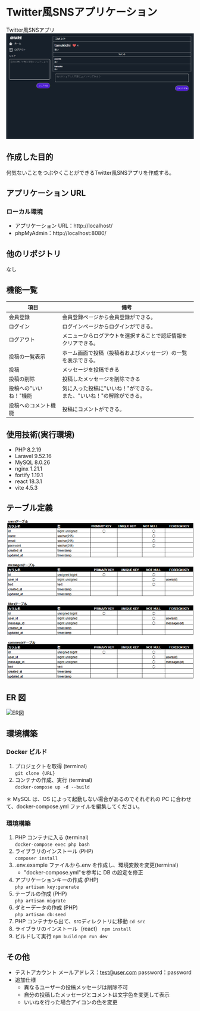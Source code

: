 # Twitter風SNSアプリケーション
Twitter風SNSアプリ
![Twitter風SNSアプリ](./img/Twitter風SNSアプリ.png)

## 作成した目的

何気ないことをつぶやくことができるTwitter風SNSアプリを作成する。

## アプリケーション URL

### ローカル環境

- アプリケーション URL：http://localhost/
- phpMyAdmin：http://localhost:8080/

## 他のリポジトリ

なし

## 機能一覧

| 項目                         | 備考                                                                                                                                                                                                                                                                                                                                                                  |
| ---------------------------- | --------------------------------------------------------------------------------------------------------------------------------------------------------------------------------------------------------------------------------------------------------------------------------------------------------------------------------------------------------------------- |
| 会員登録                     | 会員登録ページから会員登録ができる。                                                                                                                                                                                                                                                                                                                                  |
| ログイン                     | ログインページからログインができる。                                                                                                                                                                                                                                                                                                                                  |
| ログアウト                   | メニューからログアウトを選択することで認証情報をクリアできる。                                                                                                                                                                                                                                                                                                        |
| 投稿の一覧表示               | ホーム画面で投稿（投稿者およびメッセージ）の一覧を表示できる。                                                                                                                                                                                                                                                                                |
| 投稿                         | メッセージを投稿できる                                                                                                                                                                                                                                                                                                          |
| 投稿の削除                   | 投稿したメッセージを削除できる                                                                                                                                                                                                                                            |
| 投稿への"いいね！"機能                 |    気に入った投稿に"いいね！"ができる。<br>また、"いいね！"の解除ができる。                                                                                                                                                                                                                                                                                                       |
| 投稿へのコメント機能         | 投稿にコメントができる。                                                                                                                                                                                                                                                                                                          |

## 使用技術(実行環境)

- PHP 8.2.19
- Laravel 9.52.16
- MySQL 8.0.26
- nginx 1.21.1
- fortify 1.19.1
- react 18.3.1
- vite 4.5.3

## テーブル定義
![テーブル定義](./img/テーブル定義.png)

## ER 図
![ER図](./img/ER図.png)

## 環境構築

### Docker ビルド

1. プロジェクトを取得 (terminal)  
   `git clone {URL}`
2. コンテナの作成、実行 (terminal)  
   `docker-compose up -d --build`

＊ MySQL は、OS によって起動しない場合があるのでそれぞれの PC に合わせて、docker-compose.yml ファイルを編集してください。

### 環境構築

1. PHP コンテナに入る (terminal)  
   `docker-compose exec php bash`
2. ライブラリのインストール (PHP)  
   `composer install`
3. .env.example ファイルから.env を作成し、環境変数を変更(terminal)
   - "docker-compose.yml"を参考に DB の設定を修正
4. アプリケーションキーの作成 (PHP)  
   `php artisan key:generate`
5. テーブルの作成 (PHP)  
   `php artisan migrate`
6. ダミーデータの作成 (PHP)  
   `php artisan db:seed`
7. PHP コンテナから出て、srcディレクトリに移動
   `cd src`
8. ライブラリのインストール（react）
   `npm install`
9. ビルドして実行
   `npm build`
   `npm run dev`

## その他
- テストアカウント
   メールアドレス：test@user.com
   password：password
- 追加仕様
   - 異なるユーザーの投稿メッセージは削除不可
   - 自分の投稿したメッセージとコメントは文字色を変更して表示
   - いいねを行った場合アイコンの色を変更
